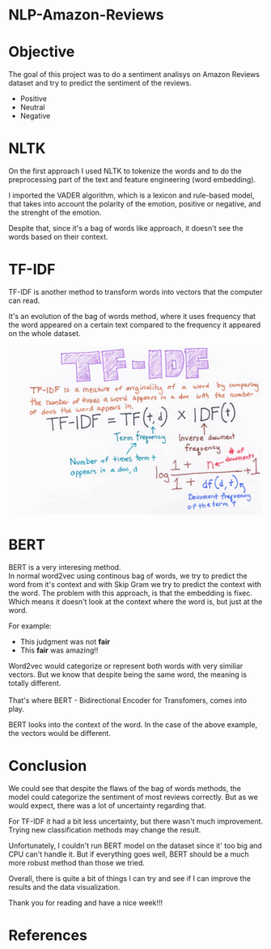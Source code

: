 # NLP-Amazon-Reviews

<h1> Objective </h1>
<p>

The goal of this project was to do a sentiment analisys on Amazon Reviews dataset and try to predict the sentiment of the reviews.

<ul>

<li>Positive </li>
<li>Neutral </li>
<li>Negative </li>
</ul>

</p>
<h1> NLTK </h1>
<p>

On the first approach I used NLTK to tokenize the words and to do the preprocessing part of the text and feature engineering (word embedding).

I imported the VADER algorithm, which is a lexicon and rule-based model, that takes into account the polarity of the emotion, positive or negative, and the strenght of the emotion.

Despite that, since it's a bag of words like approach, it doesn't see the words based on their context.

</p>
<h1> TF-IDF </h1>

<p>
TF-IDF is another method to transform words into vectors that the computer can read.

It's an evolution of the bag of words method, where it uses frequency that the word appeared on a certain text compared to the frequency it appeared on the whole dataset.

![TF-IDF FORMULA](/assets/tfidf.png)

</p>

<h1> BERT </h1>

<p>

BERT is a very interesing method. <br>
 In normal word2vec using continous bag of words, we try to predict the word from it's context and with Skip Gram we try to predict the context with the word. The problem with this approach, is that the embedding is fixec. <br>
  Which means it doesn't look at the context where the word is, but just at the word. <br>
  
  For example: <br>
  
 <ul>
   <li> This judgment was not <b>fair</b></li>
   <li> This <b>fair</b> was amazing!!</li>
 </ul> 

 
  Word2vec would categorize or represent both words with very similiar vectors. But we know that despite being the same word, the meaning is totally different.<br><br>
  That's where BERT - Bidirectional Encoder for Transfomers, comes into play.<br>
     
  BERT looks into the context of the word. In the case of the above example, the vectors would be different.
</p>

<h1> Conclusion </h1>

We could see that despite the flaws of the bag of words methods, the model could categorize the sentiment of most reviews correctly. But as we would expect, there was a lot of uncertainty regarding that. <br>

For TF-IDF it had a bit less uncertainty, but there wasn't much improvement. Trying new classification methods may change the result. <br>

Unfortunately, I couldn't run BERT model on the dataset since it' too big and CPU can't handle it. But if everything goes well, BERT should be a much more robust method than those we tried. <br>

Overall, there is quite a bit of things I can try and see if I can improve the results and the data visualization. <br>

Thank you for reading and have a nice week!!! <br>

<h1> References</h1>

<p>
  
</p>
